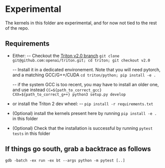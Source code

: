 # Experimental

The kernels in this folder are experimental, and for now not tied to the rest of the repo.

## Requirements

- Either:
    --  Checkout the [Triton v2.0 branch](git@github.com:openai/triton.git)
`git clone git@github.com:openai/triton.git; cd triton; git checkout v2.0`

    --  Install it in a dedicated environement. Note that you will need pytorch, and a matching GCC/G++/CUDA
`cd triton/python; pip install -e .`

    -- if the system GCC is too recent, you may have to install an older one, and use instead
`CC=${path_to_correct_gcc} CXX=${path_to_correct_g++} python3 setup.py develop`

- or install the Triton 2 dev wheel:
    -- `pip install -r requirements.txt`

- (Optional) install the kernels present here by running `pip install -e .` in this folder

- (Optional) Check that the installation is successful by running `pytest tests` in this folder

## If things go south, grab a backtrace as follows

`gdb -batch -ex run -ex bt --args python -m pytest [..]`
